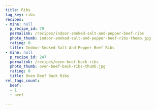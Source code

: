 ```yaml
---
title: Ribs
tag_key: ribs
recipes:
- mine: null
  p_recipe_id: 79
  permalink: /recipes/indoor-smoked-salt-and-pepper-beef-ribs
  photo_thumb: indoor-smoked-salt-and-pepper-beef-ribs-thumb.jpg
  rating: 0
  title: Indoor-Smoked Salt-And-Pepper Beef Ribs
- mine: null
  p_recipe_id: 247
  permalink: /recipes/oven-beef-back-ribs
  photo_thumb: oven-beef-back-ribs-thumb.jpg
  rating: 0
  title: Oven Beef Back Ribs
rel_tags_count:
  beef:
  - 1
  - beef

---
```

